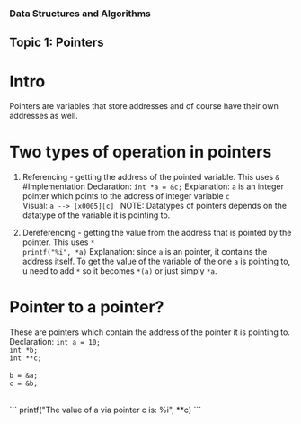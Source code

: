 ### Data Structures and Algorithms

## Topic 1: Pointers
# Intro 
Pointers are variables that store addresses and of course have their own addresses as well. 

# Two types of operation in pointers
1. Referencing -  getting the address of the pointed variable. This uses ```&``` 
#Implementation
Declaration: 
``` int *a = &c; ```
Explanation:
```a``` is an integer pointer which points to the address of integer variable ```c```  
Visual:
```a --> [x0005][c] ```
NOTE: Datatypes of pointers depends on the datatype of the variable it is pointing to. 

2. Dereferencing - getting the value from the address that is pointed by the pointer. This uses ```*``` <br>
``` printf("%i", *a) ```
Explanation: 
since ```a``` is an pointer, it contains the address itself. To get the value of the variable of the one ```a``` is pointing to, u need to add ```*``` so it becomes ```*(a)``` or just simply ```*a```. 

# Pointer to a pointer? 
These are pointers which contain the address of the pointer it is pointing to. 
Declaration: 
``` int a = 10; ``` <br>
``` int *b; ``` <br>
``` int **c; ``` <br>	
``` b = &a; ```<br>
``` c = &b; ```<br>

<br>
``` printf("The value of a via pointer c is: %i", **c) ```





